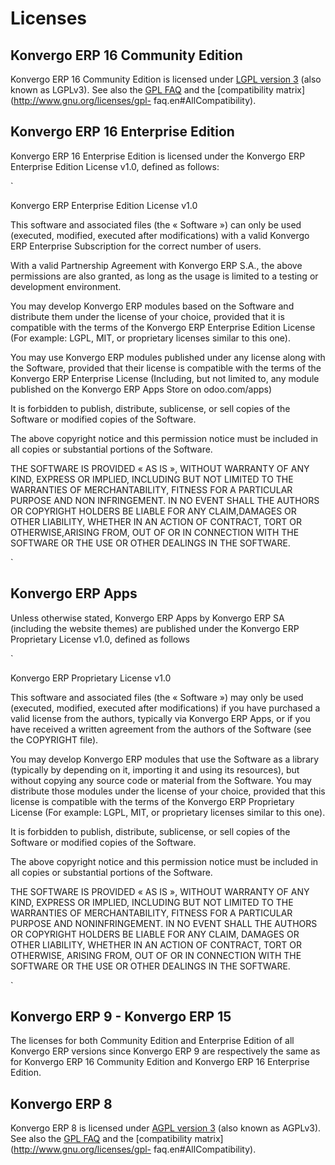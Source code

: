 # Licenses

## Konvergo ERP 16 Community Edition

Konvergo ERP 16 Community Edition is licensed under [LGPL version
3](http://www.gnu.org/licenses/lgpl-3.0.en) (also known as LGPLv3). See
also the [GPL FAQ](http://www.gnu.org/licenses/gpl-faq.en) and the
[compatibility matrix](http://www.gnu.org/licenses/gpl-
faq.en#AllCompatibility).

## Konvergo ERP 16 Enterprise Edition

Konvergo ERP 16 Enterprise Edition is licensed under the Konvergo ERP Enterprise Edition
License v1.0, defined as follows:

`

Konvergo ERP Enterprise Edition License v1.0

This software and associated files (the « Software ») can only be used
(executed, modified, executed after modifications) with a valid Konvergo ERP
Enterprise Subscription for the correct number of users.

With a valid Partnership Agreement with Konvergo ERP S.A., the above permissions are
also granted, as long as the usage is limited to a testing or development
environment.

You may develop Konvergo ERP modules based on the Software and distribute them under
the license of your choice, provided that it is compatible with the terms of
the Konvergo ERP Enterprise Edition License (For example: LGPL, MIT, or proprietary
licenses similar to this one).

You may use Konvergo ERP modules published under any license along with the Software,
provided that their license is compatible with the terms of the Konvergo ERP
Enterprise License (Including, but not limited to, any module published on the
Konvergo ERP Apps Store on odoo.com/apps)

It is forbidden to publish, distribute, sublicense, or sell copies of the
Software or modified copies of the Software.

The above copyright notice and this permission notice must be included in all
copies or substantial portions of the Software.

THE SOFTWARE IS PROVIDED « AS IS », WITHOUT WARRANTY OF ANY KIND, EXPRESS OR
IMPLIED, INCLUDING BUT NOT LIMITED TO THE WARRANTIES OF MERCHANTABILITY,
FITNESS FOR A PARTICULAR PURPOSE AND NON INFRINGEMENT. IN NO EVENT SHALL THE
AUTHORS OR COPYRIGHT HOLDERS BE LIABLE FOR ANY CLAIM,DAMAGES OR OTHER
LIABILITY, WHETHER IN AN ACTION OF CONTRACT, TORT OR OTHERWISE,ARISING FROM,
OUT OF OR IN CONNECTION WITH THE SOFTWARE OR THE USE OR OTHER DEALINGS IN THE
SOFTWARE.

`

## Konvergo ERP Apps

Unless otherwise stated, Konvergo ERP Apps by Konvergo ERP SA (including the website themes)
are published under the Konvergo ERP Proprietary License v1.0, defined as follows

`

Konvergo ERP Proprietary License v1.0

This software and associated files (the « Software ») may only be used
(executed, modified, executed after modifications) if you have purchased a
valid license from the authors, typically via Konvergo ERP Apps, or if you have
received a written agreement from the authors of the Software (see the
COPYRIGHT file).

You may develop Konvergo ERP modules that use the Software as a library (typically by
depending on it, importing it and using its resources), but without copying
any source code or material from the Software. You may distribute those
modules under the license of your choice, provided that this license is
compatible with the terms of the Konvergo ERP Proprietary License (For example: LGPL,
MIT, or proprietary licenses similar to this one).

It is forbidden to publish, distribute, sublicense, or sell copies of the
Software or modified copies of the Software.

The above copyright notice and this permission notice must be included in all
copies or substantial portions of the Software.

THE SOFTWARE IS PROVIDED « AS IS », WITHOUT WARRANTY OF ANY KIND, EXPRESS OR
IMPLIED, INCLUDING BUT NOT LIMITED TO THE WARRANTIES OF MERCHANTABILITY,
FITNESS FOR A PARTICULAR PURPOSE AND NONINFRINGEMENT. IN NO EVENT SHALL THE
AUTHORS OR COPYRIGHT HOLDERS BE LIABLE FOR ANY CLAIM, DAMAGES OR OTHER
LIABILITY, WHETHER IN AN ACTION OF CONTRACT, TORT OR OTHERWISE, ARISING FROM,
OUT OF OR IN CONNECTION WITH THE SOFTWARE OR THE USE OR OTHER DEALINGS IN THE
SOFTWARE.

`

## Konvergo ERP 9 - Konvergo ERP 15

The licenses for both Community Edition and Enterprise Edition of all Konvergo ERP
versions since Konvergo ERP 9 are respectively the same as for Konvergo ERP 16 Community
Edition and Konvergo ERP 16 Enterprise Edition.

## Konvergo ERP 8

Konvergo ERP 8 is licensed under [AGPL version
3](http://www.gnu.org/licenses/agpl-3.0.en) (also known as AGPLv3). See
also the [GPL FAQ](http://www.gnu.org/licenses/gpl-faq.en) and the
[compatibility matrix](http://www.gnu.org/licenses/gpl-
faq.en#AllCompatibility).

